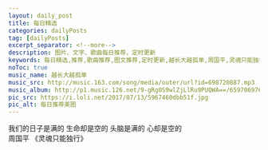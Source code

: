 ```yaml
---
layout: daily_post
title: 每日精选
categories: dailyPosts
tag: [dailyPosts]
excerpt_separator: <!--more-->
description: 图片、文字、歌曲每日推荐，定时更新
keywords: 每日精选,推荐,歌曲推荐,图文推荐,定时更新,越长大越孤单,周国平,灵魂只能独行
noToc: true
music_name: 越长大越孤单
music_src: http://music.163.com/song/media/outer/url?id=698720887.mp3
music_album: http://p1.music.126.net/9-gRg0S9wlZjLlRu9PUQWA==/65970697678847.jpg
pic_src: https://i.loli.net/2017/07/13/5967460dbb51f.jpg
pic_alt: 每日推荐美图
---
```


我们的日子是满的
生命却是空的
头脑是满的
心却是空的
<br/>
周国平 《灵魂只能独行》